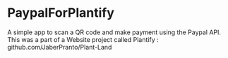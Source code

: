 # PaypalForPlantify
A simple app to scan a QR code and make payment using the Paypal API.
This was a part of a Website project called Plantify : github.com/JaberPranto/Plant-Land
